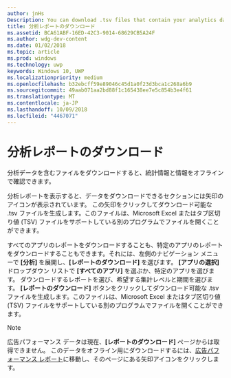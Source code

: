 ```yaml
---
author: jnHs
Description: You can download .tsv files that contain your analytics data so that you can review your stats and info offline.
title: 分析レポートのダウンロード
ms.assetid: BCA61ABF-16ED-42C3-9014-68629CB5A24F
ms.author: wdg-dev-content
ms.date: 01/02/2018
ms.topic: article
ms.prod: windows
ms.technology: uwp
keywords: Windows 10, UWP
ms.localizationpriority: medium
ms.openlocfilehash: b32ebcff59e89046c45d1a0f23d3bca1c268a6b9
ms.sourcegitcommit: 49aab071aa2bd88f1c165438ee7e5c854b3e4f61
ms.translationtype: MT
ms.contentlocale: ja-JP
ms.lasthandoff: 10/09/2018
ms.locfileid: "4467071"
---
```

# <a name="download-analytics-reports"></a>分析レポートのダウンロード


分析データを含むファイルをダウンロードすると、統計情報と情報をオフラインで確認できます。

分析レポートを表示すると、データをダウンロードできるセクションには矢印のアイコンが表示されています。 この矢印をクリックしてダウンロード可能な .tsv ファイルを生成します。このファイルは、Microsoft Excel またはタブ区切り値 (TSV) ファイルをサポートしている別のプログラムでファイルを開くことができます。

すべてのアプリのレポートをダウンロードすることも、特定のアプリのレポートをダウンロードすることもできます。それには、左側のナビゲーション メニューで **[分析]** を展開し、**[レポートのダウンロード]** を選びます。 **[アプリの選択]** ドロップダウン リストで **[すべてのアプリ]** を選ぶか、特定のアプリを選びます。 ダウンロードするレポートを選び、希望する集計レベルと期間を選びます。 **[レポートのダウンロード]** ボタンをクリックしてダウンロード可能な .tsv ファイルを生成します。このファイルは、Microsoft Excel またはタブ区切り値 (TSV) ファイルをサポートしている別のプログラムでファイルを開くことができます。

> [!NOTE]
> 広告パフォーマンス データは現在、**[レポートのダウンロード]** ページからは取得できません。 このデータをオフライン用にダウンロードするには、[広告パフォーマンス レポート](advertising-performance-report.md)に移動し、そのページにある矢印アイコンをクリックします。 
